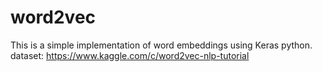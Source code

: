 # word2vec
This is a simple implementation of word embeddings using Keras python.
dataset: https://www.kaggle.com/c/word2vec-nlp-tutorial
